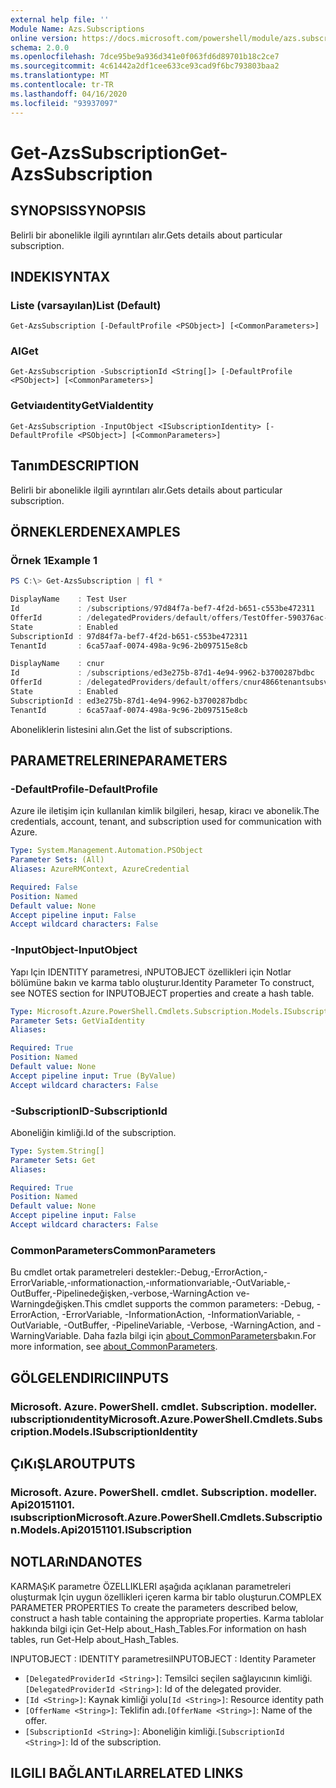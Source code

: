 ```yaml
---
external help file: ''
Module Name: Azs.Subscriptions
online version: https://docs.microsoft.com/powershell/module/azs.subscriptions/get-azssubscription
schema: 2.0.0
ms.openlocfilehash: 7dce95be9a936d341e0f063fd6d89701b18c2ce7
ms.sourcegitcommit: 4c61442a2df1cee633ce93cad9f6bc793803baa2
ms.translationtype: MT
ms.contentlocale: tr-TR
ms.lasthandoff: 04/16/2020
ms.locfileid: "93937097"
---
```

# <span data-ttu-id="03540-101">Get-AzsSubscription</span><span class="sxs-lookup"><span data-stu-id="03540-101">Get-AzsSubscription</span></span>

## <span data-ttu-id="03540-102">SYNOPSIS</span><span class="sxs-lookup"><span data-stu-id="03540-102">SYNOPSIS</span></span>
<span data-ttu-id="03540-103">Belirli bir abonelikle ilgili ayrıntıları alır.</span><span class="sxs-lookup"><span data-stu-id="03540-103">Gets details about particular subscription.</span></span>

## <span data-ttu-id="03540-104">INDEKI</span><span class="sxs-lookup"><span data-stu-id="03540-104">SYNTAX</span></span>

### <span data-ttu-id="03540-105">Liste (varsayılan)</span><span class="sxs-lookup"><span data-stu-id="03540-105">List (Default)</span></span>
```
Get-AzsSubscription [-DefaultProfile <PSObject>] [<CommonParameters>]
```

### <span data-ttu-id="03540-106">Al</span><span class="sxs-lookup"><span data-stu-id="03540-106">Get</span></span>
```
Get-AzsSubscription -SubscriptionId <String[]> [-DefaultProfile <PSObject>] [<CommonParameters>]
```

### <span data-ttu-id="03540-107">Getviaıdentity</span><span class="sxs-lookup"><span data-stu-id="03540-107">GetViaIdentity</span></span>
```
Get-AzsSubscription -InputObject <ISubscriptionIdentity> [-DefaultProfile <PSObject>] [<CommonParameters>]
```

## <span data-ttu-id="03540-108">Tanım</span><span class="sxs-lookup"><span data-stu-id="03540-108">DESCRIPTION</span></span>
<span data-ttu-id="03540-109">Belirli bir abonelikle ilgili ayrıntıları alır.</span><span class="sxs-lookup"><span data-stu-id="03540-109">Gets details about particular subscription.</span></span>

## <span data-ttu-id="03540-110">ÖRNEKLERDEN</span><span class="sxs-lookup"><span data-stu-id="03540-110">EXAMPLES</span></span>

### <span data-ttu-id="03540-111">Örnek 1</span><span class="sxs-lookup"><span data-stu-id="03540-111">Example 1</span></span>
```powershell
PS C:\> Get-AzsSubscription | fl *

DisplayName    : Test User
Id             : /subscriptions/97d84f7a-bef7-4f2d-b651-c553be472311
OfferId        : /delegatedProviders/default/offers/TestOffer-590376ac-c8dd-4b3d-9674-b5b8fcde095b
State          : Enabled
SubscriptionId : 97d84f7a-bef7-4f2d-b651-c553be472311
TenantId       : 6ca57aaf-0074-498a-9c96-2b097515e8cb

DisplayName    : cnur
Id             : /subscriptions/ed3e275b-87d1-4e94-9962-b3700287bdbc
OfferId        : /delegatedProviders/default/offers/cnur4866tenantsubsvcoffer843
State          : Enabled
SubscriptionId : ed3e275b-87d1-4e94-9962-b3700287bdbc
TenantId       : 6ca57aaf-0074-498a-9c96-2b097515e8cb
```

<span data-ttu-id="03540-112">Aboneliklerin listesini alın.</span><span class="sxs-lookup"><span data-stu-id="03540-112">Get the list of subscriptions.</span></span>

## <span data-ttu-id="03540-113">PARAMETRELERINE</span><span class="sxs-lookup"><span data-stu-id="03540-113">PARAMETERS</span></span>

### <span data-ttu-id="03540-114">-DefaultProfile</span><span class="sxs-lookup"><span data-stu-id="03540-114">-DefaultProfile</span></span>
<span data-ttu-id="03540-115">Azure ile iletişim için kullanılan kimlik bilgileri, hesap, kiracı ve abonelik.</span><span class="sxs-lookup"><span data-stu-id="03540-115">The credentials, account, tenant, and subscription used for communication with Azure.</span></span>

```yaml
Type: System.Management.Automation.PSObject
Parameter Sets: (All)
Aliases: AzureRMContext, AzureCredential

Required: False
Position: Named
Default value: None
Accept pipeline input: False
Accept wildcard characters: False

```

### <span data-ttu-id="03540-116">-InputObject</span><span class="sxs-lookup"><span data-stu-id="03540-116">-InputObject</span></span>
<span data-ttu-id="03540-117">Yapı Için IDENTITY parametresi, ıNPUTOBJECT özellikleri için Notlar bölümüne bakın ve karma tablo oluşturur.</span><span class="sxs-lookup"><span data-stu-id="03540-117">Identity Parameter To construct, see NOTES section for INPUTOBJECT properties and create a hash table.</span></span>

```yaml
Type: Microsoft.Azure.PowerShell.Cmdlets.Subscription.Models.ISubscriptionIdentity
Parameter Sets: GetViaIdentity
Aliases:

Required: True
Position: Named
Default value: None
Accept pipeline input: True (ByValue)
Accept wildcard characters: False

```

### <span data-ttu-id="03540-118">-SubscriptionID</span><span class="sxs-lookup"><span data-stu-id="03540-118">-SubscriptionId</span></span>
<span data-ttu-id="03540-119">Aboneliğin kimliği.</span><span class="sxs-lookup"><span data-stu-id="03540-119">Id of the subscription.</span></span>

```yaml
Type: System.String[]
Parameter Sets: Get
Aliases:

Required: True
Position: Named
Default value: None
Accept pipeline input: False
Accept wildcard characters: False

```

### <span data-ttu-id="03540-120">CommonParameters</span><span class="sxs-lookup"><span data-stu-id="03540-120">CommonParameters</span></span>
<span data-ttu-id="03540-121">Bu cmdlet ortak parametreleri destekler:-Debug,-ErrorAction,-ErrorVariable,-ınformationaction,-ınformationvariable,-OutVariable,-OutBuffer,-Pipelinedeğişken,-verbose,-WarningAction ve-Warningdeğişken.</span><span class="sxs-lookup"><span data-stu-id="03540-121">This cmdlet supports the common parameters: -Debug, -ErrorAction, -ErrorVariable, -InformationAction, -InformationVariable, -OutVariable, -OutBuffer, -PipelineVariable, -Verbose, -WarningAction, and -WarningVariable.</span></span> <span data-ttu-id="03540-122">Daha fazla bilgi için [about_CommonParameters](http://go.microsoft.com/fwlink/?LinkID=113216)bakın.</span><span class="sxs-lookup"><span data-stu-id="03540-122">For more information, see [about_CommonParameters](http://go.microsoft.com/fwlink/?LinkID=113216).</span></span>

## <span data-ttu-id="03540-123">GÖLGELENDIRICI</span><span class="sxs-lookup"><span data-stu-id="03540-123">INPUTS</span></span>

### <span data-ttu-id="03540-124">Microsoft. Azure. PowerShell. cmdlet. Subscription. modeller. ıubscriptionıdentity</span><span class="sxs-lookup"><span data-stu-id="03540-124">Microsoft.Azure.PowerShell.Cmdlets.Subscription.Models.ISubscriptionIdentity</span></span>

## <span data-ttu-id="03540-125">ÇıKıŞLAR</span><span class="sxs-lookup"><span data-stu-id="03540-125">OUTPUTS</span></span>

### <span data-ttu-id="03540-126">Microsoft. Azure. PowerShell. cmdlet. Subscription. modeller. Api20151101. ısubscription</span><span class="sxs-lookup"><span data-stu-id="03540-126">Microsoft.Azure.PowerShell.Cmdlets.Subscription.Models.Api20151101.ISubscription</span></span>



## <span data-ttu-id="03540-127">NOTLARıNDA</span><span class="sxs-lookup"><span data-stu-id="03540-127">NOTES</span></span>

<span data-ttu-id="03540-128">KARMAŞıK parametre ÖZELLIKLERI aşağıda açıklanan parametreleri oluşturmak Için uygun özellikleri içeren karma bir tablo oluşturun.</span><span class="sxs-lookup"><span data-stu-id="03540-128">COMPLEX PARAMETER PROPERTIES To create the parameters described below, construct a hash table containing the appropriate properties.</span></span> <span data-ttu-id="03540-129">Karma tablolar hakkında bilgi için Get-Help about_Hash_Tables.</span><span class="sxs-lookup"><span data-stu-id="03540-129">For information on hash tables, run Get-Help about_Hash_Tables.</span></span>

<span data-ttu-id="03540-130">INPUTOBJECT <ISubscriptionIdentity> : IDENTITY parametresi</span><span class="sxs-lookup"><span data-stu-id="03540-130">INPUTOBJECT <ISubscriptionIdentity>: Identity Parameter</span></span>
  - <span data-ttu-id="03540-131">`[DelegatedProviderId <String>]`: Temsilci seçilen sağlayıcının kimliği.</span><span class="sxs-lookup"><span data-stu-id="03540-131">`[DelegatedProviderId <String>]`: Id of the delegated provider.</span></span>
  - <span data-ttu-id="03540-132">`[Id <String>]`: Kaynak kimliği yolu</span><span class="sxs-lookup"><span data-stu-id="03540-132">`[Id <String>]`: Resource identity path</span></span>
  - <span data-ttu-id="03540-133">`[OfferName <String>]`: Teklifin adı.</span><span class="sxs-lookup"><span data-stu-id="03540-133">`[OfferName <String>]`: Name of the offer.</span></span>
  - <span data-ttu-id="03540-134">`[SubscriptionId <String>]`: Aboneliğin kimliği.</span><span class="sxs-lookup"><span data-stu-id="03540-134">`[SubscriptionId <String>]`: Id of the subscription.</span></span>

## <span data-ttu-id="03540-135">ILGILI BAĞLANTıLAR</span><span class="sxs-lookup"><span data-stu-id="03540-135">RELATED LINKS</span></span>

